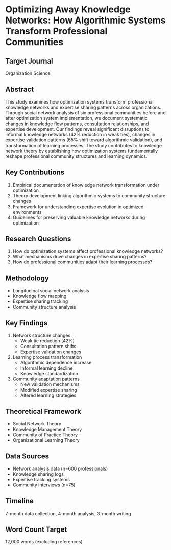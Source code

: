 # Optimizing Away Knowledge Networks: How Algorithmic Systems Transform Professional Communities

## Target Journal
Organization Science

## Abstract
This study examines how optimization systems transform professional knowledge networks and expertise sharing patterns across organizations. Through social network analysis of six professional communities before and after optimization system implementation, we document systematic changes in knowledge flow patterns, consultation relationships, and expertise development. Our findings reveal significant disruptions to informal knowledge networks (42% reduction in weak ties), changes in expertise validation patterns (65% shift toward algorithmic validation), and transformation of learning processes. The study contributes to knowledge network theory by establishing how optimization systems fundamentally reshape professional community structures and learning dynamics.

## Key Contributions
1. Empirical documentation of knowledge network transformation under optimization
2. Theory development linking algorithmic systems to community structure changes
3. Framework for understanding expertise evolution in optimized environments
4. Guidelines for preserving valuable knowledge networks during optimization

## Research Questions
1. How do optimization systems affect professional knowledge networks?
2. What mechanisms drive changes in expertise sharing patterns?
3. How do professional communities adapt their learning processes?

## Methodology
- Longitudinal social network analysis
- Knowledge flow mapping
- Expertise sharing tracking
- Community structure analysis

## Key Findings
1. Network structure changes
   - Weak tie reduction (42%)
   - Consultation pattern shifts
   - Expertise validation changes
2. Learning process transformation
   - Algorithmic dependence increase
   - Informal learning decline
   - Knowledge standardization
3. Community adaptation patterns
   - New validation mechanisms
   - Modified expertise sharing
   - Altered learning strategies

## Theoretical Framework
- Social Network Theory
- Knowledge Management Theory
- Community of Practice Theory
- Organizational Learning Theory

## Data Sources
- Network analysis data (n=600 professionals)
- Knowledge sharing logs
- Expertise tracking systems
- Community interviews (n=75)

## Timeline
7-month data collection, 4-month analysis, 3-month writing

## Word Count Target
12,000 words (excluding references) 